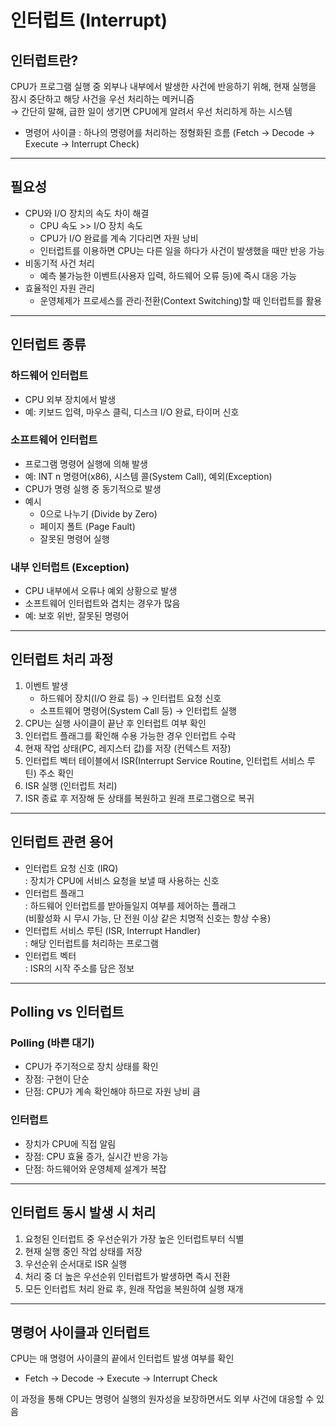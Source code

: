 # 인터럽트 (Interrupt)

## 인터럽트란?
CPU가 프로그램 실행 중 외부나 내부에서 발생한 사건에 반응하기 위해, 현재 실행을 잠시 중단하고 해당 사건을 우선 처리하는 메커니즘  
→ 간단히 말해, 급한 일이 생기면 CPU에게 알려서 우선 처리하게 하는 시스템

* 명령어 사이클 : 하나의 명령어를 처리하는 정형화된 흐름 (Fetch → Decode → Execute → Interrupt Check)

---

## 필요성
- CPU와 I/O 장치의 속도 차이 해결
  - CPU 속도 >> I/O 장치 속도
  - CPU가 I/O 완료를 계속 기다리면 자원 낭비
  - 인터럽트를 이용하면 CPU는 다른 일을 하다가 사건이 발생했을 때만 반응 가능
- 비동기적 사건 처리
  - 예측 불가능한 이벤트(사용자 입력, 하드웨어 오류 등)에 즉시 대응 가능
- 효율적인 자원 관리
  - 운영체제가 프로세스를 관리·전환(Context Switching)할 때 인터럽트를 활용

---

## 인터럽트 종류

### 하드웨어 인터럽트
- CPU 외부 장치에서 발생
- 예: 키보드 입력, 마우스 클릭, 디스크 I/O 완료, 타이머 신호

### 소프트웨어 인터럽트
- 프로그램 명령어 실행에 의해 발생
- 예: INT n 명령어(x86), 시스템 콜(System Call), 예외(Exception)
- CPU가 명령 실행 중 동기적으로 발생
- 예시
  - 0으로 나누기 (Divide by Zero)
  - 페이지 폴트 (Page Fault)
  - 잘못된 명령어 실행

### 내부 인터럽트 (Exception)
- CPU 내부에서 오류나 예외 상황으로 발생
- 소프트웨어 인터럽트와 겹치는 경우가 많음
- 예: 보호 위반, 잘못된 명령어

---

## 인터럽트 처리 과정

1. 이벤트 발생  
   - 하드웨어 장치(I/O 완료 등) → 인터럽트 요청 신호  
   - 소프트웨어 명령어(System Call 등) → 인터럽트 실행
2. CPU는 실행 사이클이 끝난 후 인터럽트 여부 확인
3. 인터럽트 플래그를 확인해 수용 가능한 경우 인터럽트 수락
4. 현재 작업 상태(PC, 레지스터 값)를 저장 (컨텍스트 저장)
5. 인터럽트 벡터 테이블에서 ISR(Interrupt Service Routine, 인터럽트 서비스 루틴) 주소 확인
6. ISR 실행 (인터럽트 처리)
7. ISR 종료 후 저장해 둔 상태를 복원하고 원래 프로그램으로 복귀

---

## 인터럽트 관련 용어

- 인터럽트 요청 신호 (IRQ)  
  : 장치가 CPU에 서비스 요청을 보낼 때 사용하는 신호
- 인터럽트 플래그  
  : 하드웨어 인터럽트를 받아들일지 여부를 제어하는 플래그  
  (비활성화 시 무시 가능, 단 전원 이상 같은 치명적 신호는 항상 수용)
- 인터럽트 서비스 루틴 (ISR, Interrupt Handler)  
  : 해당 인터럽트를 처리하는 프로그램
- 인터럽트 벡터  
  : ISR의 시작 주소를 담은 정보

---

## Polling vs 인터럽트

### Polling (바쁜 대기)
- CPU가 주기적으로 장치 상태를 확인
- 장점: 구현이 단순
- 단점: CPU가 계속 확인해야 하므로 자원 낭비 큼

### 인터럽트
- 장치가 CPU에 직접 알림
- 장점: CPU 효율 증가, 실시간 반응 가능
- 단점: 하드웨어와 운영체제 설계가 복잡

---

## 인터럽트 동시 발생 시 처리

1. 요청된 인터럽트 중 우선순위가 가장 높은 인터럽트부터 식별
2. 현재 실행 중인 작업 상태를 저장
3. 우선순위 순서대로 ISR 실행
4. 처리 중 더 높은 우선순위 인터럽트가 발생하면 즉시 전환
5. 모든 인터럽트 처리 완료 후, 원래 작업을 복원하여 실행 재개

---

## 명령어 사이클과 인터럽트
CPU는 매 명령어 사이클의 끝에서 인터럽트 발생 여부를 확인

- Fetch → Decode → Execute → Interrupt Check

이 과정을 통해 CPU는 명령어 실행의 원자성을 보장하면서도 외부 사건에 대응할 수 있음
